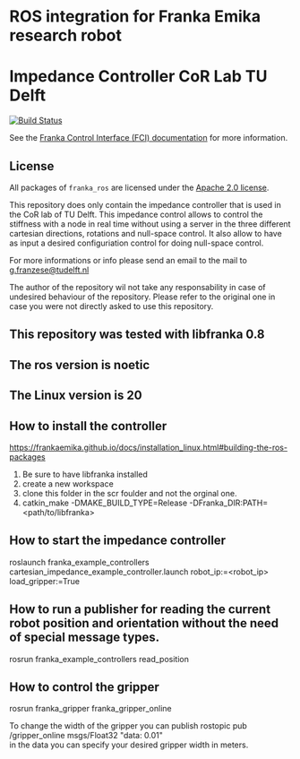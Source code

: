 # ROS integration for Franka Emika research robot
# Impedance Controller CoR Lab TU Delft
[![Build Status][travis-status]][travis]

See the [Franka Control Interface (FCI) documentation][fci-docs] for more information.

## License

All packages of `franka_ros` are licensed under the [Apache 2.0 license][apache-2.0].

[apache-2.0]: https://www.apache.org/licenses/LICENSE-2.0.html
[fci-docs]: https://frankaemika.github.io/docs
[travis-status]: https://travis-ci.org/frankaemika/franka_ros.svg?branch=kinetic-devel
[travis]: https://travis-ci.org/frankaemika/franka_ros

This repository does only contain the impedance controller that is used in the CoR lab of TU Delft. 
This impedance control allows to control the stiffness with a node in real time without using a server in the three different cartesian directions, rotations and null-space control. It also allow to have as input a desired configuriation control for doing null-space control. 


For more informations or info please send an email to the mail to g.franzese@tudelft.nl

The author of the repository wil not take any responsability in case of undesired behaviour of the repository. Please refer to the original one in case you were not directly asked to use this repository.

## This repository was tested with libfranka 0.8
## The ros version is noetic
## The Linux version is 20


## How to install the controller
https://frankaemika.github.io/docs/installation_linux.html#building-the-ros-packages 
1. Be sure to have libfranka installed 
2. create a new workspace
3. clone this folder in the scr foulder and not the orginal one. 
4. catkin_make -DMAKE_BUILD_TYPE=Release -DFranka_DIR:PATH=<path/to/libfranka>

## How to start the impedance controller 
roslaunch franka_example_controllers cartesian_impedance_example_controller.launch robot_ip:=<robot_ip> load_gripper:=True

## How to run a publisher for reading the current robot position and orientation without the need of special message types. 
rosrun franka_example_controllers read_position

## How to control the gripper
rosrun franka_gripper franka_gripper_online

To change the width of the gripper you can publish 
rostopic pub /gripper_online msgs/Float32 "data: 0.01"  
in the data you can specify your desired gripper width in meters.

## 
